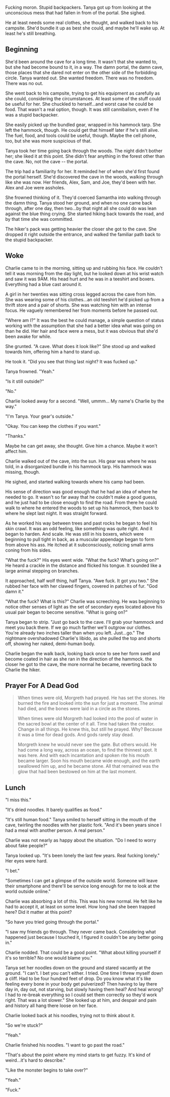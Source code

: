 Fucking moron. Stupid backpackers. Tanya got up from looking at the unconscious mess that had fallen in from of the portal. She sighed.

He at least needs some real clothes, she thought, and walked back to his campsite. She'd bundle it up as best she could, and maybe he'll wake up. At least he's still breathing.

## Beginning
She'd been around the cave for a long time. It wasn't that she wanted to, but she had become bound to it, in a way. The damn portal, the damn cave, those places that she dared not enter on the other side of the forbidding circle. Tanya wanted out. She wanted freedom. There was no freedom. There was no out.

She went back to his campsite, trying to get his equipment as carefully as she could, considering the circumstances. At least some of the stuff could be useful for her. She chuckled to herself...and worst case he could be food. That wasn't a real option, though. It was still cannibalism, even if he was a stupid backpacker.

She easily picked up the bundled gear, wrapped in his hammock tarp. She left the hammock, though. He could get that himself later if he's still alive. The fuel, food, and tools could be useful, though. Maybe the cell phone, too, but she was more suspicious of that.

Tanya took her time going back through the woods. The night didn't bother her; she liked it at this point. She didn't fear anything in the forest other than the cave. No, not the cave -- the portal.

The trip had a familiarity for her. It reminded her of when she'd first found the portal herself. She'd discovered the cave in the woods, walking through like she was now. Her friends, Alex, Sam, and Joe, they'd been with her. Alex and Joe were assholes.

She frowned thinking of it. They'd coerced Samantha into walking through the damn thing. Tanya stood her ground, and when no one came back through, after one day, then two...by that night all she could do was lean against the blue thing crying. She started hiking back towards the road, and by that time she was committed.

The hiker's pack was getting heavier the closer she got to the cave. She dropped it right outside the entrance, and walked the familiar path back to the stupid backpacker.

## Woke
Charlie came to in the morning, sitting up and rubbing his face. He couldn't tell it was morning from the day light, but he looked down at his wrist watch and saw it was 9AM. His head hurt and he was in a teeshirt and boxers. Everything had a blue cast around it.

A girl in her twenties was sitting cross legged across the cave from him. She was wearing some of his clothes...an old teeshirt he'd picked up from a thrift store and a pair of shorts. She was watching him with an intense focus. He vaguely remembered her from moments before he passed out.

"Where am I?" It was the best he could manage, a simple question of status working with the assumption that she had a better idea what was going on than he did. Her hair and face were a mess, but it was obvious that she'd been awake for while.

She grunted. "A cave. What does it look like?" She stood up and walked towards him, offering him a hand to stand up.

He took it. "Did you see that thing last night? It was fucked up."

Tanya frowned. "Yeah."

"Is it still outside?"

"No."

Charlie looked away for a second. "Well, ummm... My name's Charlie by the way."

"I'm Tanya. Your gear's outside."

"Okay. You can keep the clothes if you want."

"Thanks."

Maybe he can get away, she thought. Give him a chance. Maybe it won't affect him.

Charlie walked out of the cave, into the sun. His gear was where he was told,  in a disorganized bundle in his hammock tarp. His hammock was missing, though.

He sighed, and started walking towards where his camp had been.

His sense of direction was good enough that he had an idea of where he needed to go. It wasn't so far away that he couldn't make a good guess, and he just had to be close enough to find the road. From there he could walk to where he entered the woods to set up his hammock, then back to where he slept last night. It was straight forward.

As he worked his way between trees and past rocks he began to feel his skin crawl. It was an odd feeling, like something was quite right. And it began to harden. And scale. He was still in his boxers, which were beginning to pull tight in back, as a muscular appendage began to form from above his ass. He itched at it subconsciously, noticing small arms coning from his sides.

"What the fuck?" His eyes went wide. "What the fuck? What's going on?" He heard a crackle in the distance and flicked his tongue. It sounded like a large animal stepping on branches.

It approached, half wolf thing, half Tanya. "Awe fuck. It got you two." She rubbed her face with her clawed fingers, covered in patches of fur. "God damn it."

"What the fuck? What is this?" Charlie was screeching. He was beginning to notice other senses of light as the set of secondary eyes located above his usual pair began to become sensitive. "What is going on?"

Tanya began to strip. "Just go back to the cave. I'll grab your hammock and meet you back there. If we go much farther we'll outgrow our clothes. You're already two inches taller than when you left. Just...go." The nightmare overshadowed Charlie's libido, as she pulled the top and shorts off, showing her naked, demi-human body.

Charlie began the walk back, looking back once to see her form swell and become coated in hair as she ran in the direction of the hammock. the closer he got to the cave, the more normal he became, reverting back to Charlie the hiker.

## Prayer For A Dead God
> When times were old, Morgreth had prayed. He has set the stones. He burned the fire and looked into the sun for just a moment. The animal had died, and the bones were laid in a circle as the stones.
>
>When times were old Morgreth had looked into the pool of water in the sacred bowl at the center of it all. Time had taken the creator. Change in all things. He knew this, but still he prayed. Why? Because it was a time for dead gods. And gods rarely stay dead.
>
> Morgreth knew he would never see the gate. But others would. He had come a long way, across an ocean, to find the thinnest spot. It was here. And with each incantation and spoken rite his mouth became larger. Soon his mouth became wide enough, and the earth swallowed him up, and he became stone. All that remained was the glow that had been bestowed on him at the last moment.

## Lunch
"I miss this."

"It's dried noodles. It barely qualifies as food."

"It's still human food." Tanya smiled to herself sitting in the mouth of the cave, twirling the noodles with her plastic fork. "And it's been years since I had a meal with another person. A real person."

Charlie was not nearly as happy about the situation. "Do I need to worry about fake people?"

Tanya looked up. "It's been lonely the last few years. Real fucking lonely." Her eyes were hard.

"I bet."

"Sometimes I can get a glimpse of the outside world. Someone will leave their smartphone and there'll be service long enough for me to look at the world outside online."

Charlie was absorbing a lot of this. This was his new normal. He felt like he had to accept it, at least on some level. How long had she been trapped here? Did it matter at this point?

"So have you tried going through the portal."

"I saw my friends go through. They never came back. Considering what happened just because I touched it, I figured it couldn't be any better going in."

Charlie nodded. That could be a good point. "What about killing yourself if it's so terrible? No one would blame you."

Tanya set her noodles down on the ground and stared vacantly at the ground. "I can't. I bet you can't either. I tried. One time I threw myself down a cliff. Had to be four hundred feet of drop. Do you know what it's like feeling every bone in your body get pulverized? Then having to lay there day in, day out, not starving, but slowly having them heal? And heal wrong? I had to re-break everything so I could set them correctly so they'd work right. That was a lot slower." She looked up at him, and despair and pain and history all hang there loose on her face.

Charlie looked back at his noodles, trying not to think about it.

"So we're stuck?"

"Yeah."

Charlie finished his noodles. "I want to go past the road."

"That's about the point where my mind starts to get fuzzy. It's kind of weird...it's hard to describe."

"Like the monster begins to take over?"

"Yeah."

"Fuck."
